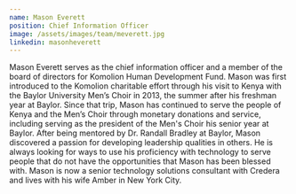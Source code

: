 ```yaml
---
name: Mason Everett
position: Chief Information Officer
image: /assets/images/team/meverett.jpg
linkedin: masonheverett
---
```


Mason Everett serves as the chief information officer and a member of the board of directors for Komolion Human Development Fund. Mason was first introduced to the Komolion charitable effort through his visit to Kenya with the Baylor University Men’s Choir in 2013, the summer after his freshman year at Baylor. Since that trip, Mason has continued to serve the people of Kenya and the Men’s Choir through monetary donations and service, including serving as the president of the Men's Choir his senior year at Baylor. After being mentored by Dr. Randall Bradley at Baylor, Mason discovered a passion for developing leadership qualities in others. He is always looking for ways to use his proficiency with technology to serve people that do not have the opportunities that Mason has been blessed with. Mason is now a senior technology solutions consultant with Credera and lives with his wife Amber in New York City.
